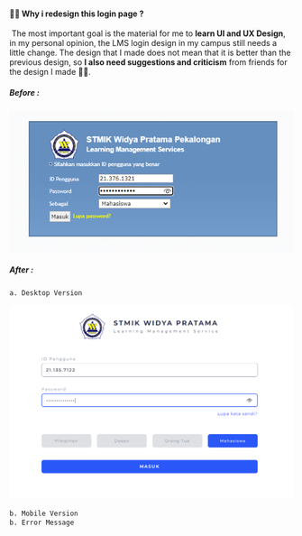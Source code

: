 <h4>💁‍♂️ Why i redesign this login page ?</h4>

<p>
    &nbsp;The most important goal is the material for me to <b>learn UI and UX Design</b>, in my personal opinion, the LMS login design in my campus still needs a little change. The design that I made does not mean that it is better than the previous design, so <b>I also need suggestions and criticism</b> from friends for the design I made 🙇‍♂️.
</p>

<h5>Before :</h5>

<img src="app/images/ss-before.png"></img>

<h5>After :</h5>

    a. Desktop Version

<img src="./app/images/ss-after-desktop.png"></img>

    b. Mobile Version
    b. Error Message
